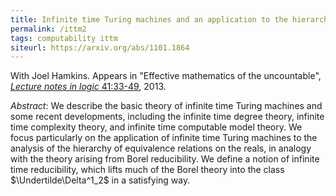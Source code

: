 ```yaml
---
title: Infinite time Turing machines and an application to the hierarchy of equivalence relations on the reals
permalink: /ittm2
tags: computability ittm
siteurl: https://arxiv.org/abs/1101.1864
---
```


With Joel Hamkins. Appears in "Effective mathematics of the uncountable", [*Lecture notes in logic* 41:33-49](https://dx.doi.org/10.1017/CBO9781139028592.004), 2013.<!--more-->

*Abstract*: We describe the basic theory of infinite time Turing machines and some recent developments, including the infinite time degree theory, infinite time complexity theory, and infinite time computable model theory.  We focus particularly on the application of infinite time Turing machines to the analysis of the hierarchy of equivalence relations on the reals, in analogy with the theory arising from Borel reducibility.  We define a notion of infinite time reducibility, which lifts much of the Borel theory into the class $\Undertilde\Delta^1_2$ in a satisfying way.
